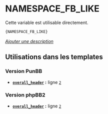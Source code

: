 # NAMESPACE_FB_LIKE


Cette variable est utilisable directement.

```html
{NAMESPACE_FB_LIKE}
```

[*Ajouter une description*](https://fa-tvars.appspot.com/var/NAMESPACE_FB_LIKE)

## Utilisations dans les templates

### Version PunBB
* __[`overall_header`](../tpl/var/punbb/overall_header.md#readme) :__ ligne [`2`](../tpl/src/punbb/overall_header.tpl#L2)

### Version phpBB2
* __[`overall_header`](../tpl/var/subsilver/overall_header.md#readme) :__ ligne [`2`](../tpl/src/subsilver/overall_header.tpl#L2)